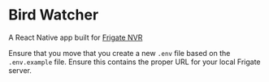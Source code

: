 # Bird Watcher

A React Native app built for [Frigate NVR](https://frigate.video)

Ensure that you move that you create a new `.env` file based on the `.env.example` file. Ensure this contains the proper URL for your local Frigate server.